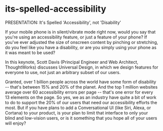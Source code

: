 # its-spelled-accessibility
PRESENTATION: It's Spelled 'Accessibility', not 'Disability'

If your mobile phone is in silent/vibrate mode right now, would you say that you're using an accessibility feature, or just a feature of your phone? If you've ever adjusted the size of onscreen content by pinching or stretching, do you feel like you have a disability, or are you simply using your phone as it was meant to be used? 

In this keynote, Scott Davis (Principal Engineer and Web Architect, ThoughtWorks) discusses Universal Design, in which we design features for everyone to use, not just an arbitrary subset of our users. 

Granted, over 1 billion people across the world have some form of disability -- that's between 15% and 20% of the planet. And the top 1 million websites average over 60 accessibility errors per page -- that's one error for every 13 elements on the page. So yes, we as an industry have quite a bit of work to do to support the 20% of our users that need our accessibility efforts the most. But if you have plans to add a Conversational UI (like Siri, Alexa, or Cortana) to your product, is your plan to limit that interface to only your blind and low-vision users, or is it something that you hope all of your users will enjoy?

